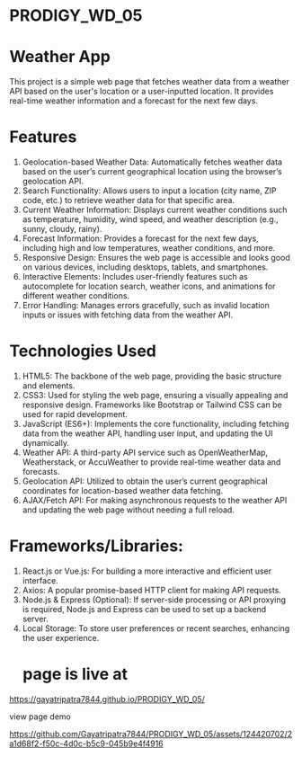 # PRODIGY_WD_05
# Weather App

This project is a simple web page that fetches weather data from a weather API based on the user's location or a user-inputted location. It provides real-time weather information and a forecast for the next few days.

# Features
1. Geolocation-based Weather Data: Automatically fetches weather data based on the user’s current geographical location using the browser’s geolocation API.
2. Search Functionality: Allows users to input a location (city name, ZIP code, etc.) to retrieve weather data for that specific area.
3. Current Weather Information: Displays current weather conditions such as temperature, humidity, wind speed, and weather description (e.g., sunny, cloudy, rainy).
4. Forecast Information: Provides a forecast for the next few days, including high and low temperatures, weather conditions, and more.
5. Responsive Design: Ensures the web page is accessible and looks good on various devices, including desktops, tablets, and smartphones.
6. Interactive Elements: Includes user-friendly features such as autocomplete for location search, weather icons, and animations for different weather conditions.
7. Error Handling: Manages errors gracefully, such as invalid location inputs or issues with fetching data from the weather API.
# Technologies Used
1. HTML5: The backbone of the web page, providing the basic structure and elements.
2. CSS3: Used for styling the web page, ensuring a visually appealing and responsive design. Frameworks like Bootstrap or Tailwind CSS can be used for rapid development.
3. JavaScript (ES6+): Implements the core functionality, including fetching data from the weather API, handling user input, and updating the UI dynamically.
4. Weather API: A third-party API service such as OpenWeatherMap, Weatherstack, or AccuWeather to provide real-time weather data and forecasts.
5. Geolocation API: Utilized to obtain the user’s current geographical coordinates for location-based weather data fetching.
6. AJAX/Fetch API: For making asynchronous requests to the weather API and updating the web page without needing a full reload.
# Frameworks/Libraries:
1. React.js or Vue.js: For building a more interactive and efficient user interface.
2. Axios: A popular promise-based HTTP client for making API requests.
3. Node.js & Express (Optional): If server-side processing or API proxying is required, Node.js and Express can be used to set up a backend server.
4. Local Storage: To store user preferences or recent searches, enhancing the user experience.
   # page is live at
https://gayatripatra7844.github.io/PRODIGY_WD_05/


view page demo 


https://github.com/Gayatripatra7844/PRODIGY_WD_05/assets/124420702/2a1d68f2-f50c-4d0c-b5c9-045b9e4f4916

